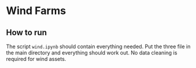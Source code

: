 # Wind Farms

## How to run

The script `wind.ipynb` should contain everything needed. Put the three file in the main directory and everything should work out. No data cleaning is required for wind assets.

